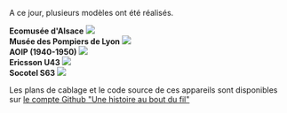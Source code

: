 A ce jour, plusieurs modèles ont été réalisés.

<div class="blocks gallery">
  <div class="block">
    <strong>Ecomusée d'Alsace</strong>
    <a href="/realisations/ecomusee-alsace" class="link">
      <img src="https://user-images.githubusercontent.com/1282106/187677757-ee553000-9ff1-4586-a910-51e2f617df83.jpg" />
    </a>
  </div>
  <div class="block">
    <strong>Musée des Pompiers de Lyon</strong>
    <a href="/realisations/musee-des-pompiers" class="link">
      <img src="https://user-images.githubusercontent.com/1282106/187677952-f411baea-322d-4a0d-b509-6b7f8b4063db.jpg" />     
    </a>
    <a href="#" class="lightbox" id="img4">
      <span style="background-image: url('https://user-images.githubusercontent.com/1282106/171491132-978949f5-55bb-4b0e-a7de-7a1baf0c1879.jpg')"></span>
    </a>
  </div>
  <div class="block">
    <strong>AOIP (1940-1950)</strong>
      <a class="link">
          <img src="https://user-images.githubusercontent.com/1282106/195825861-3425cdb4-66f2-45be-9e84-3f2cd80e0856.jpg" />
      </a>
    </a>
  </div>
  <div class="block">
    <strong>Ericsson U43</strong>
    <a href="#img3" class="link">
        <img src="https://user-images.githubusercontent.com/1282106/149672898-92151184-353d-4b62-b923-86ea2b3fc8f1.jpeg" />
    </a>
      <a href="#" class="lightbox" id="img3">
      <span style="background-image: url('https://user-images.githubusercontent.com/1282106/149672898-92151184-353d-4b62-b923-86ea2b3fc8f1.jpeg')"></span>
    </a>
  </div>
  
  <div class="block">
    <strong>Socotel S63</strong>
      <a href="#img1" class="link">
            <img src="https://user-images.githubusercontent.com/1282106/171498593-54b66068-4692-4513-837f-f1191890a560.jpg" />
      </a>
      <a href="#" class="lightbox" id="img1">
      <span style="background-image: url('https://user-images.githubusercontent.com/1282106/171498593-54b66068-4692-4513-837f-f1191890a560.jpg')"></span>
    </a>
  </div>
</div>

Les plans de cablage et le code source de ces appareils sont disponibles sur [le compte Github "Une histoire au bout du fil"](https://github.com/samy/une-histoire-au-bout-du-fil)
